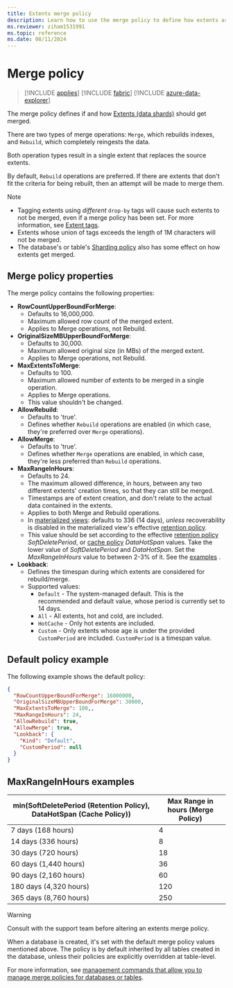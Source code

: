 ```yaml
---
title: Extents merge policy
description: Learn how to use the merge policy to define how extents are merged.
ms.reviewer: ziham1531991
ms.topic: reference
ms.date: 08/11/2024
---
```

# Merge policy

> [!INCLUDE [applies](../includes/applies-to-version/applies.md)] [!INCLUDE [fabric](../includes/applies-to-version/fabric.md)] [!INCLUDE [azure-data-explorer](../includes/applies-to-version/azure-data-explorer.md)]

The merge policy defines if and how [Extents (data shards)](../management/extents-overview.md) should get merged.

There are two types of merge operations: `Merge`, which rebuilds indexes, and `Rebuild`, which completely reingests the data.

Both operation types result in a single extent that replaces the source extents.

By default, `Rebuild` operations are preferred. If there are extents that don't fit the criteria for being rebuilt, then an attempt will be made to merge them.

> [!NOTE]
>
> * Tagging extents using *different* `drop-by` tags will cause such extents to not be merged, even if a merge policy has been set. For more information, see [Extent tags](../management/extent-tags.md).
> * Extents whose union of tags exceeds the length of 1M characters will not be merged.
> * The database's or table's [Sharding policy](sharding-policy.md) also has some effect on how extents get merged.

## Merge policy properties

The merge policy contains the following properties:

* **RowCountUpperBoundForMerge**:
  * Defaults to 16,000,000.
  * Maximum allowed row count of the merged extent.
  * Applies to Merge operations, not Rebuild.  
* **OriginalSizeMBUpperBoundForMerge**:
  * Defaults to 30,000.
  * Maximum allowed original size (in MBs) of the merged extent.
  * Applies to Merge operations, not Rebuild.  
* **MaxExtentsToMerge**:
  * Defaults to 100.
  * Maximum allowed number of extents to be merged in a single operation.
  * Applies to Merge operations.
  * This value shouldn't be changed.
* **AllowRebuild**:
  * Defaults to 'true'.
  * Defines whether `Rebuild` operations are enabled (in which case, they're preferred over `Merge` operations).
* **AllowMerge**:
  * Defaults to 'true'.
  * Defines whether `Merge` operations are enabled, in which case, they're less preferred than `Rebuild` operations.
* **MaxRangeInHours**:
  * Defaults to 24.
  * The maximum allowed difference, in hours, between any two different extents' creation times, so that they can still be merged.
  * Timestamps are of extent creation, and don't relate to the actual data contained in the extents.
  * Applies to both Merge and Rebuild operations.
  * In [materialized views](materialized-views/materialized-view-overview.md): defaults to 336 (14 days), *unless* recoverability is disabled in the materialized view's effective [retention policy](retention-policy.md).
  * This value should be set according to the effective [retention policy](retention-policy.md) *SoftDeletePeriod*, or [cache policy](cache-policy.md) *DataHotSpan* values. Take the lower value of *SoftDeletePeriod* and *DataHotSpan*. Set the *MaxRangeInHours* value to between 2-3% of it. See the [examples](#maxrangeinhours-examples) .
* **Lookback**:
  * Defines the timespan during which extents are considered for rebuild/merge.
  * Supported values:
    * `Default` - The system-managed default. This is the recommended and default value, whose period is currently set to 14 days.
    * `All` - All extents, hot and cold, are included.
    * `HotCache` - Only hot extents are included.
    * `Custom` - Only extents whose age is under the provided `CustomPeriod` are included. `CustomPeriod` is a timespan value.

## Default policy example

The following example shows the default policy:

```json
{
  "RowCountUpperBoundForMerge": 16000000,
  "OriginalSizeMBUpperBoundForMerge": 30000,
  "MaxExtentsToMerge": 100,,
  "MaxRangeInHours": 24,
  "AllowRebuild": true,
  "AllowMerge": true,
  "Lookback": {
    "Kind": "Default",
    "CustomPeriod": null
  }
}
```

## MaxRangeInHours examples

|min(SoftDeletePeriod (Retention Policy), DataHotSpan (Cache Policy))|Max Range in hours (Merge Policy)|
|--------------------------------------------------------------------|---------------------------------|
|7 days (168 hours)                                                  | 4                               |
|14 days (336 hours)                                                 | 8                               |
|30 days (720 hours)                                                 | 18                              |
|60 days (1,440 hours)                                               | 36                              |
|90 days (2,160 hours)                                               | 60                              |
|180 days (4,320 hours)                                              | 120                             |
|365 days (8,760 hours)                                              | 250                             |

> [!WARNING]
> Consult with the support team before altering an extents merge policy.

When a database is created, it's set with the default merge policy values mentioned above. The policy is by default inherited by all tables created in the database, unless their policies are explicitly overridden at table-level.

For more information, see [management commands that allow you to manage merge policies for databases or tables](show-table-merge-policy-command.md).
